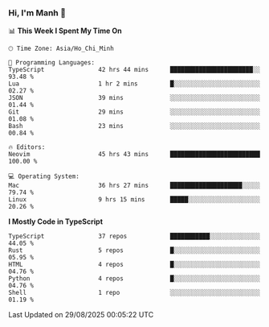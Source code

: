 ### Hi, I'm Manh 👋

<!--START_SECTION:waka-->
📊 **This Week I Spent My Time On** 

```text
🕑︎ Time Zone: Asia/Ho_Chi_Minh

💬 Programming Languages: 
TypeScript               42 hrs 44 mins      ███████████████████████░░   93.48 % 
Lua                      1 hr 2 mins         █░░░░░░░░░░░░░░░░░░░░░░░░   02.27 % 
JSON                     39 mins             ░░░░░░░░░░░░░░░░░░░░░░░░░   01.44 % 
Git                      29 mins             ░░░░░░░░░░░░░░░░░░░░░░░░░   01.08 % 
Bash                     23 mins             ░░░░░░░░░░░░░░░░░░░░░░░░░   00.84 % 

🔥 Editors: 
Neovim                   45 hrs 43 mins      █████████████████████████   100.00 % 

💻 Operating System: 
Mac                      36 hrs 27 mins      ████████████████████░░░░░   79.74 % 
Linux                    9 hrs 15 mins       █████░░░░░░░░░░░░░░░░░░░░   20.26 % 
```

**I Mostly Code in TypeScript** 

```text
TypeScript               37 repos            ███████████░░░░░░░░░░░░░░   44.05 % 
Rust                     5 repos             █░░░░░░░░░░░░░░░░░░░░░░░░   05.95 % 
HTML                     4 repos             █░░░░░░░░░░░░░░░░░░░░░░░░   04.76 % 
Python                   4 repos             █░░░░░░░░░░░░░░░░░░░░░░░░   04.76 % 
Shell                    1 repo              ░░░░░░░░░░░░░░░░░░░░░░░░░   01.19 % 
```




 Last Updated on 29/08/2025 00:05:22 UTC
<!--END_SECTION:waka-->
